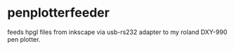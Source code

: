 # penplotterfeeder
feeds hpgl files from inkscape via usb-rs232 adapter to my roland DXY-990 pen plotter.
